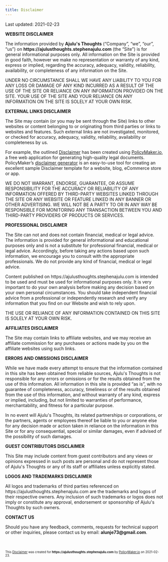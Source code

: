 ```yaml
---
title: Disclaimer
---
```

<p>Last updated: 2021-02-23</p>
<p><b>WEBSITE DISCLAIMER</b></p>
<p>The information provided by <b>Ajulu's Thoughts</b> (“Company”, “we”, “our”, “us”) on <b>https://ajulusthoughts.stephenajulu.com</b> (the “Site”) is for general informational purposes only. All information on the Site is provided in good faith, however we make no representation or warranty of any kind, express or implied, regarding the accuracy, adequacy, validity, reliability, availability, or completeness of any information on the Site.</p>
<p>UNDER NO CIRCUMSTANCE SHALL WE HAVE ANY LIABILITY TO YOU FOR ANY LOSS OR DAMAGE OF ANY KIND INCURRED AS A RESULT OF THE USE OF THE SITE OR RELIANCE ON ANY INFORMATION PROVIDED ON THE SITE. YOUR USE OF THE SITE AND YOUR RELIANCE ON ANY INFORMATION ON THE SITE IS SOLELY AT YOUR OWN RISK.</p>
<p><b>EXTERNAL LINKS DISCLAIMER</b></p>
<p>The Site may contain (or you may be sent through the Site) links to other websites or content belonging to or originating from third parties or links to websites and features. Such external links are not investigated, monitored, or checked for accuracy, adequacy, validity, reliability, availability or completeness by us.</p>
<p>For example, the outlined <a href="https://policymaker.io/disclaimer/">Disclaimer</a> has been created using <a href="https://policymaker.io/">PolicyMaker.io</a>, a free web application for generating high-quality legal documents. PolicyMaker’s <a href="https://policymaker.io/disclaimer/">disclaimer generator</a> is an easy-to-use tool for creating an excellent sample Disclaimer template for a website, blog, eCommerce store or app.</p>
<p>WE DO NOT WARRANT, ENDORSE, GUARANTEE, OR ASSUME RESPONSIBILITY FOR THE ACCURACY OR RELIABILITY OF ANY INFORMATION OFFERED BY THIRD-PARTY WEBSITES LINKED THROUGH THE SITE OR ANY WEBSITE OR FEATURE LINKED IN ANY BANNER OR OTHER ADVERTISING. WE WILL NOT BE A PARTY TO OR IN ANY WAY BE RESPONSIBLE FOR MONITORING ANY TRANSACTION BETWEEN YOU AND THIRD-PARTY PROVIDERS OF PRODUCTS OR SERVICES.</p>
<p><b>PROFESSIONAL DISCLAIMER</b></p><p>The Site can not and does not contain financial, medical or legal advice. The information is provided for general informational and educational purposes only and is not a substitute for professional financial, medical or legal advice. Accordingly, before taking any actions based upon such information, we encourage you to consult with the appropriate professionals. We do not provide any kind of financial, medical or legal advice.</p> <p>Content published on https://ajulusthoughts.stephenajulu.com is intended to be used and must be used for informational purposes only. It is very important to do your own analysis before making any decision based on your own personal circumstances. You should take independent financial advice from a professional or independently research and verify any information that you find on our Website and wish to rely upon. </p><p>THE USE OR RELIANCE OF ANY INFORMATION CONTAINED ON THIS SITE IS SOLELY AT YOUR OWN RISK.</p>
<p><b>AFFILIATES DISCLAIMER</b></p><p>The Site may contain links to affiliate websites, and we may receive an affiliate commission for any purchases or actions made by you on the affiliate websites using such links.</p>

<p><b>ERRORS AND OMISSIONS DISCLAIMER</b></p>
<p>While we have made every attempt to ensure that the information contained in this site has been obtained from reliable sources, Ajulu's Thoughts is not responsible for any errors or omissions or for the results obtained from the use of this information. All information in this site is provided “as is”, with no guarantee of completeness, accuracy, timeliness or of the results obtained from the use of this information, and without warranty of any kind, express or implied, including, but not limited to warranties of performance, merchantability, and fitness for a particular purpose.</p> <p>In no event will Ajulu's Thoughts, its related partnerships or corporations, or the partners, agents or employees thereof be liable to you or anyone else for any decision made or action taken in reliance on the information in this Site or for any consequential, special or similar damages, even if advised of the possibility of such damages.</p>
<p><b>GUEST CONTRIBUTORS DISCLAIMER</b></p><p>This Site may include content from guest contributors and any views or opinions expressed in such posts are personal and do not represent those of Ajulu's Thoughts or any of its staff or affiliates unless explicitly stated.</p>
<p><b>LOGOS AND TRADEMARKS DISCLAIMER</b></p>
<p>All logos and trademarks of third parties referenced on https://ajulusthoughts.stephenajulu.com are the trademarks and logos of their respective owners. Any inclusion of such trademarks or logos does not imply or constitute any approval, endorsement or sponsorship of Ajulu's Thoughts by such owners.</p>
<p><b>CONTACT US</b></p>
<p>Should you have any feedback, comments, requests for technical support or other inquiries, please contact us by email: <b>alunje73@gmail.com</b>.</p>
<p style="margin-top: 5em; font-size: 0.7em;">This <a href="https://policymaker.io/disclaimer/">Disclaimer</a> was created for <b>https://ajulusthoughts.stephenajulu.com</b> by <a href="https://policymaker.io">PolicyMaker.io</a> on 2021-02-23.</p>
